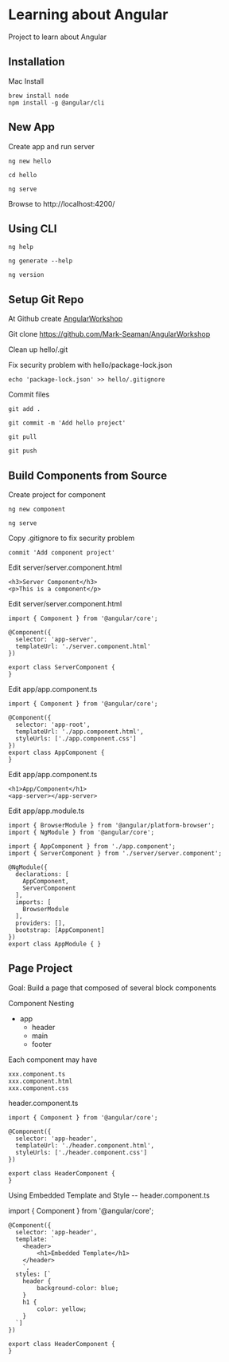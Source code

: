 # Learning about Angular
Project to learn about Angular


## Installation

Mac Install

    brew install node
    npm install -g @angular/cli


## New App

Create app and run server

    ng new hello

    cd hello

    ng serve

Browse to http://localhost:4200/



## Using CLI

    ng help

    ng generate --help

    ng version



## Setup Git Repo

At Github create [AngularWorkshop](https://github.com/Mark-Seaman/AngularWorkshop)

Git clone https://github.com/Mark-Seaman/AngularWorkshop

Clean up hello/.git

Fix security problem with hello/package-lock.json

    echo 'package-lock.json' >> hello/.gitignore

Commit files

    git add .

    git commit -m 'Add hello project'

    git pull

    git push



## Build Components from Source

Create project for component

    ng new component

    ng serve

Copy .gitignore to fix security problem

    commit 'Add component project'

Edit server/server.component.html

    <h3>Server Component</h3>
    <p>This is a component</p>
    
Edit server/server.component.html

    import { Component } from '@angular/core';

    @Component({
      selector: 'app-server',
      templateUrl: './server.component.html'
    })

    export class ServerComponent {
    }

Edit app/app.component.ts

    import { Component } from '@angular/core';

    @Component({
      selector: 'app-root',
      templateUrl: './app.component.html',
      styleUrls: ['./app.component.css']
    })
    export class AppComponent {
    }
    
Edit app/app.component.ts
    
    <h1>App/Component</h1>
    <app-server></app-server>

Edit app/app.module.ts

    import { BrowserModule } from '@angular/platform-browser';
    import { NgModule } from '@angular/core';

    import { AppComponent } from './app.component';
    import { ServerComponent } from './server/server.component';

    @NgModule({
      declarations: [
        AppComponent,
        ServerComponent
      ],
      imports: [
        BrowserModule
      ],
      providers: [],
      bootstrap: [AppComponent]
    })
    export class AppModule { }

## Page Project

Goal: Build a page that composed of several block components

Component Nesting

* app
    * header
    * main
    * footer
    
Each component may have

    xxx.component.ts
    xxx.component.html
    xxx.component.css
    
header.component.ts

    import { Component } from '@angular/core';

    @Component({
      selector: 'app-header',
      templateUrl: './header.component.html',
      styleUrls: ['./header.component.css']
    })
    
    export class HeaderComponent {
    }

Using Embedded Template and Style -- header.component.ts

import { Component } from '@angular/core';

    @Component({
      selector: 'app-header',
      template: `
        <header>
            <h1>Embedded Template</h1>
        </header>
        `,
      styles: [`
        header {
            background-color: blue;
        }
        h1 {
            color: yellow;
        }
      `]
    })
    
    export class HeaderComponent {
    }


    
